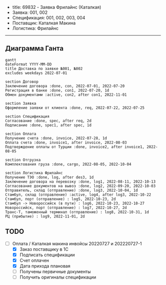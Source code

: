 - title: 69832 - Заявка Фрилайнс (Каталкая)
- Заявка: 001, 002
- Спецификация: 001, 002, 003, 004
- Поставщик: Каталкая Макина
- Логистика: Фрилайнс

---

## Диаграмма Ганта
```mermaid
gantt
dateFormat YYYY-MM-DD
title Доставка по заявке №001, №002
excludes weekdays 2022-07-01

section Договор
Заключение договора :done, con, 2022-07-01, 2022-07-20
Регистрация в банке :done, con1, 2022-07-20, 1d
Обмен документами :active, con2, after con1, 2022-11-01

section Заявка
Оформление заявки от клиента :done, req, 2022-07-22, 2022-07-25

section Спецификация
Согласование :done, spec, after req, 2d
Подписание :done, spec1, after spec, 1d

section Оплата
Получение счета :done, invoice, 2022-07-28, 1d
Оплата счета :done, invoice1, after invoice, 2022-08-03
Подтверждение оплаты от Турции :done, invoice2, after invoice1, 2022-08-05

section Отгрузка
Комплектования груза :done, cargo, 2022-08-05, 2022-10-04

section Логистика Фрилайнс
Получение ТЭО :done, log, after des3, 1d
Заключение договора на перевозку :done, log1, 2022-08-11, 2022-10-13
Согласование документов на вывоз :done, log2, 2022-09-20, 2022-10-03
Отправитель, склад (отправление) :done, log3, 2022-10-04, 1d
Стамбул, склад (отправление) :active, log4, after log3, 2022-10-22
Стамбул, порт (отправление) : log5, 2022-10-23, 2d
Стамбул -> Новороссийск (в пути) : log6, 2022-10-23, 2022-10-27
Новороссийск, порт (отправление) : log7, 2022-10-27, 2d
Транс-Т, таможенный терминал (отправление) : log8, 2022-10-31, 1d
РЦ (прибытие) : log9, 2022-11-01, 2d
```

## TODO

- [ ] Оплата / Каталкая макина инвойсы 20220727 и 202220727-1
    - [x] Заказ поставщику в 1С
    - [x] Подписать спецификации
    - [x] Счет оплачен
    - [x] Дата прихода плановая
    - [ ] Получены первичные документы
    - [ ] Получить оригиналы спецификации